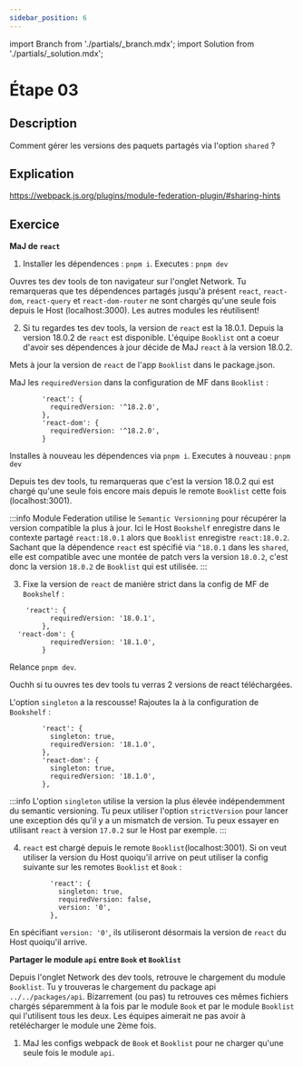 ```yaml
---
sidebar_position: 6
---
```


import Branch from './partials/\_branch.mdx';
import Solution from './partials/\_solution.mdx';

# Étape 03

<Branch step="03" />

## Description

Comment gérer les versions des paquets partagés via l'option `shared` ?

## Explication

https://webpack.js.org/plugins/module-federation-plugin/#sharing-hints

## Exercice

**MaJ de `react`**

1. Installer les dépendences : `pnpm i`. Executes : `pnpm dev`

Ouvres tes dev tools de ton navigateur sur l'onglet Network. Tu remarqueras que tes dépendences partagés jusqu'à présent `react`, `react-dom`, `react-query` et `react-dom-router` ne sont chargés qu'une seule fois depuis le Host (localhost:3000). Les autres modules les réutilisent! 

2. Si tu regardes tes dev tools, la version de `react` est la 18.0.1. Depuis la version 18.0.2 de `react` est disponible. L'équipe `Booklist` ont a coeur d'avoir ses dépendences à jour décide de MaJ `react` à la version 18.0.2. 

Mets à jour la version de `react` de l'app `Booklist` dans le package.json.

MaJ les `requiredVersion` dans la configuration de MF dans `Booklist` :
```
        'react': {
          requiredVersion: '^18.2.0',
        },
        'react-dom': {
          requiredVersion: '^18.2.0',
        }
```
Installes à nouveau les dépendences via `pnpm i`. Executes à nouveau : `pnpm dev`

Depuis tes dev tools, tu remarqueras que c'est la version 18.0.2 qui est chargé qu'une seule fois encore mais depuis le remote `Booklist` cette fois (localhost:3001).

:::info
Module Federation utilise le `Semantic Versionning` pour récupérer la version compatible la plus à jour. Ici le Host `Bookshelf` enregistre dans le contexte partagé `react:18.0.1` alors que `Booklist` enregistre `react:18.0.2`. Sachant que la dépendence `react` est spécifié via `^18.0.1` dans les `shared`, elle est compatible avec une montée de patch vers la version `18.0.2`, c'est donc la version `18.0.2` de `Booklist` qui est utilisée.
:::

3. Fixe la version de `react` de manière strict dans la config de MF de `Bookshelf` :
```
	'react': {
          requiredVersion: '18.0.1',
        },
  'react-dom': {
          requiredVersion: '18.1.0',
        }
```
Relance `pnpm dev`.

Ouchh si tu ouvres tes dev tools tu verras 2 versions de react téléchargées. 

L'option `singleton` a la rescousse! Rajoutes la à la configuration de `Bookshelf` :

```
        'react': {
          singleton: true,
          requiredVersion: '18.1.0',
        },
        'react-dom': {
          singleton: true,
          requiredVersion: '18.1.0',
        },
```

:::info
L'option `singleton` utilise la version la plus élevée indépendemment du semantic versioning. Tu peux utiliser l'option `strictVersion` pour lancer une exception dés qu'il y a un mismatch de version. Tu peux essayer en utilisant `react` à version `17.0.2` sur le Host par exemple.
:::

4. `react` est chargé depuis le remote `Booklist`(localhost:3001). Si on veut utiliser la version du Host quoiqu'il arrive on peut utiliser la config suivante sur les remotes `Booklist` et `Book` :
```
          'react': {
            singleton: true,
            requiredVersion: false,
            version: '0',
          },
```

En spécifiant `version: '0'`, ils utiliseront désormais la version de `react` du Host quoiqu'il arrive.

**Partager le module `api` entre `Book` et `Booklist`**

Depuis l'onglet Network des dev tools, retrouve le chargement du module `Booklist`. Tu y trouveras le chargement du package api ` ../../packages/api`. Bizarrement (ou pas) tu retrouves ces mêmes fichiers chargés séparemment à la fois par le module `Book` et par le module `Booklist` qui l'utilisent tous les deux. Les équipes aimerait ne pas avoir à retélécharger le module une 2ème fois.

1. MaJ les configs webpack de `Book` et `Booklist` pour ne charger qu'une seule fois le module `api`.

<Solution step="03" />
